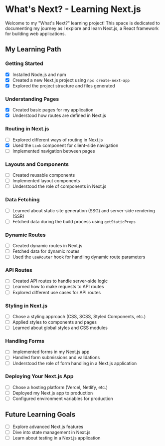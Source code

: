 # What's Next? - Learning Next.js

Welcome to my "What's Next?" learning project! This space is dedicated to documenting my journey as I explore and learn Next.js, a React framework for building web applications.

## My Learning Path

### Getting Started

- [x] Installed Node.js and npm
- [x] Created a new Next.js project using `npx create-next-app`
- [x] Explored the project structure and files generated

### Understanding Pages

- [x] Created basic pages for my application
- [x] Understood how routes are defined in Next.js

### Routing in Next.js

- [ ] Explored different ways of routing in Next.js
- [x] Used the `Link` component for client-side navigation
- [ ] Implemented navigation between pages

### Layouts and Components

- [ ] Created reusable components
- [ ] Implemented layout components
- [ ] Understood the role of components in Next.js

### Data Fetching

- [ ] Learned about static site generation (SSG) and server-side rendering (SSR)
- [ ] Fetched data during the build process using `getStaticProps`

### Dynamic Routes

- [ ] Created dynamic routes in Next.js
- [ ] Fetched data for dynamic routes
- [ ] Used the `useRouter` hook for handling dynamic route parameters

### API Routes

- [ ] Created API routes to handle server-side logic
- [ ] Learned how to make requests to API routes
- [ ] Explored different use cases for API routes

### Styling in Next.js

- [ ] Chose a styling approach (CSS, SCSS, Styled Components, etc.)
- [ ] Applied styles to components and pages
- [ ] Learned about global styles and CSS modules

### Handling Forms

- [ ] Implemented forms in my Next.js app
- [ ] Handled form submissions and validations
- [ ] Understood the role of form handling in a Next.js application

### Deploying Your Next.js App

- [ ] Chose a hosting platform (Vercel, Netlify, etc.)
- [ ] Deployed my Next.js app to production
- [ ] Configured environment variables for production

## Future Learning Goals

- [ ] Explore advanced Next.js features
- [ ] Dive into state management in Next.js
- [ ] Learn about testing in a Next.js application
